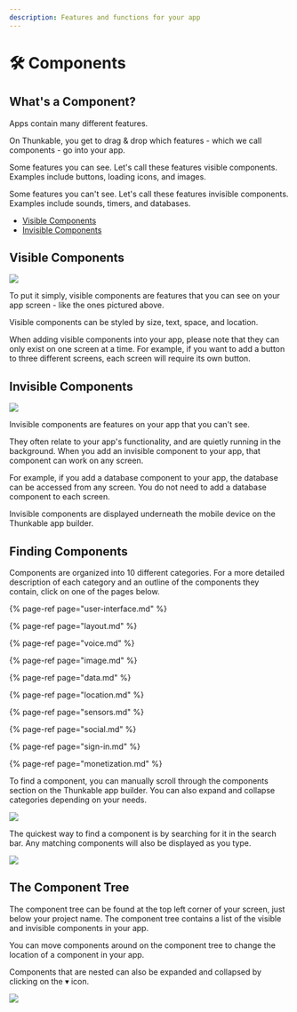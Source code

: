 ```yaml
---
description: Features and functions for your app
---
```


# 🛠️ Components

## What's a Component?

Apps contain many different features. 

On Thunkable, you get to drag & drop which features - which we call components - go into your app. 

Some features you can see. Let's call these features visible components. Examples include buttons, loading icons, and images. 

Some features you can't see. Let's call these features invisible components. Examples include sounds, timers, and databases. 

* [Visible Components](components.md#visible-components)
* [Invisible Components](components.md#invisible-or-api-components)

## Visible Components

![](.gitbook/assets/image%20%2893%29.png)

To put it simply, visible components are features that you can see on your app screen - like the ones pictured above.  

Visible components can be styled by size, text, space, and location. 

When adding visible components into your app, please note that they can only exist on one screen at a time. For example, if you want to add a button to three different screens, each screen will require its own button.

## Invisible Components

![](.gitbook/assets/image%20%2813%29.png)

Invisible components are features on your app that you can't see. 

They often relate to your app's functionality, and are quietly running in the background. When you add an invisible component to your app, that component can work on any screen. 

For example, if you add a database component to your app, the database can be accessed from any screen. You do not need to add a database component to each screen. 

Invisible components are displayed underneath the mobile device on the Thunkable app builder.

## Finding Components

Components are organized into 10 different categories. For a more detailed description of each category and an outline of the components they contain, click on one of the pages below.

{% page-ref page="user-interface.md" %}

{% page-ref page="layout.md" %}

{% page-ref page="voice.md" %}

{% page-ref page="image.md" %}

{% page-ref page="data.md" %}

{% page-ref page="location.md" %}

{% page-ref page="sensors.md" %}

{% page-ref page="social.md" %}

{% page-ref page="sign-in.md" %}

{% page-ref page="monetization.md" %}

To find a component, you can manually scroll through the components section on the Thunkable app builder. You can also expand and collapse categories depending on your needs.

![](.gitbook/assets/linear.gif)

The quickest way to find a component is by searching for it in the search bar. Any matching components will also be displayed as you type.

![](.gitbook/assets/search.gif)

## The Component Tree

The component tree can be found at the top left corner of your screen, just below your project name. The component tree contains a list of the visible and invisible components in your app. 

You can move components around on the component tree to change the location of a component in your app.  

Components that are nested can also be expanded and collapsed by clicking on the ▾ icon. 

![](.gitbook/assets/component_tree.gif)

